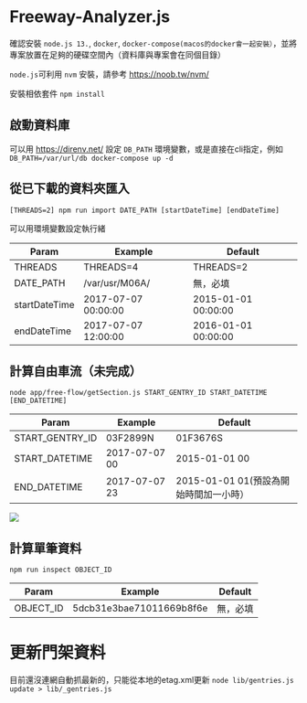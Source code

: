 # Freeway-Analyzer.js

確認安裝 `node.js 13.`, `docker`, `docker-compose(macos的docker會一起安裝）`，並將專案放置在足夠的硬碟空間內（資料庫與專案會在同個目錄）

`node.js`可利用 `nvm` 安裝，請參考 https://noob.tw/nvm/

安裝相依套件
`npm install`


## 啟動資料庫
可以用 https://direnv.net/ 設定 `DB_PATH` 環境變數，或是直接在cli指定，例如
`DB_PATH=/var/url/db docker-compose up -d`

## 從已下載的資料夾匯入

`[THREADS=2] npm run import DATE_PATH [startDateTime] [endDateTime]`

可以用環境變數設定執行緒

| Param       | Example              | Default  |
| ------      | -------------------  | ------------ |
| THREADS     | THREADS=4       | THREADS=2 |
| DATE_PATH   | /var/usr/M06A/       | 無，必填 |
| startDateTime   | 2017-07-07 00:00:00  | 2015-01-01 00:00:00     |
| endDateTime    | 2017-07-07 12:00:00  | 2016-01-01 00:00:00     |

## 計算自由車流（未完成）
`node app/free-flow/getSection.js START_GENTRY_ID START_DATETIME [END_DATETIME]`

| Param       | Example              | Default  |
| ------      | -------------------  | ------------ |
| START_GENTRY_ID     | 03F2899N       | 01F3676S |
| START_DATETIME   | 2017-07-07 00      | 2015-01-01 00 |
| END_DATETIME   | 2017-07-07 23      | 2015-01-01 01(預設為開始時間加一小時） |

![](https://i.imgur.com/MvPmS79.png)

## 計算單筆資料

`npm run inspect OBJECT_ID`

| Param       | Example              | Default  |
| ------      | -------------------  | ------------ |
| OBJECT_ID   | 5dcb31e3bae71011669b8f6e       | 無，必填 |

# 更新門架資料

目前還沒連網自動抓最新的，只能從本地的etag.xml更新
`node lib/gentries.js update > lib/_gentries.js`

